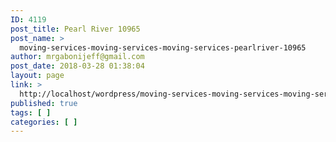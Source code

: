```yaml
---
ID: 4119
post_title: Pearl River 10965
post_name: >
  moving-services-moving-services-moving-services-pearlriver-10965
author: mrgabonijeff@gmail.com
post_date: 2018-03-28 01:38:04
layout: page
link: >
  http://localhost/wordpress/moving-services-moving-services-moving-services-pearlriver-10965/
published: true
tags: [ ]
categories: [ ]
---
```

